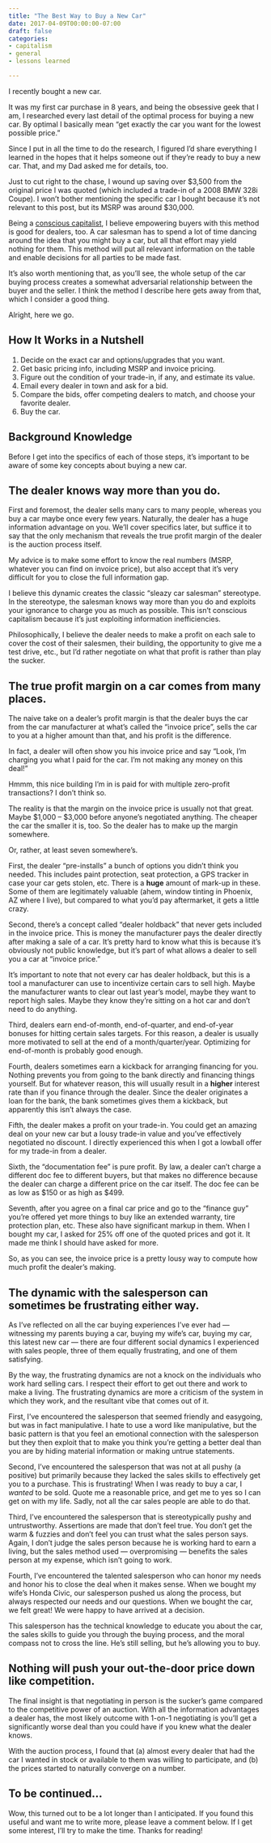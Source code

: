 ```yaml
---
title: "The Best Way to Buy a New Car"
date: 2017-04-09T00:00:00-07:00
draft: false
categories:
- capitalism
- general
- lessons learned

---
```

I recently bought a new car.

It was my first car purchase in 8 years, and being the obsessive geek that I am, I researched every last detail of the optimal process for buying a new car. By optimal I basically mean “get exactly the car you want for the lowest possible price.”

Since I put in all the time to do the research, I figured I’d share everything I learned in the hopes that it helps someone out if they’re ready to buy a new car. That, and my Dad asked me for details, too.

Just to cut right to the chase, I wound up saving over $3,500 from the original price I was quoted (which included a trade-in of a 2008 BMW 328i Coupe). I won’t bother mentioning the specific car I bought because it’s not relevant to this post, but its MSRP was around $30,000.

<!--more-->

Being a [conscious capitalist](http://www.consciouscapitalism.org/node/4005), I believe empowering buyers with this method is good for dealers, too. A car salesman has to spend a lot of time dancing around the idea that you might buy a car, but all that effort may yield nothing for them. This method will put all relevant information on the table and enable decisions for all parties to be made fast.

It’s also worth mentioning that, as you’ll see, the whole setup of the car buying process creates a somewhat adversarial relationship between the buyer and the seller. I think the method I describe here gets away from that, which I consider a good thing.

Alright, here we go.

## **How It Works in a Nutshell**
1. Decide on the exact car and options/upgrades that you want.
1. Get basic pricing info, including MSRP and invoice pricing.
1. Figure out the condition of your trade-in, if any, and estimate its value.
1. Email every dealer in town and ask for a bid.
1. Compare the bids, offer competing dealers to match, and choose your favorite dealer.
1. Buy the car.

## **Background Knowledge**
Before I get into the specifics of each of those steps, it’s important to be aware of some key concepts about buying a new car.

## **The dealer knows way more than you do.**
First and foremost, the dealer sells many cars to many people, whereas you buy a car maybe once every few years. Naturally, the dealer has a huge information advantage on you. We’ll cover specifics later, but suffice it to say that the only mechanism that reveals the true profit margin of the dealer is the auction process itself.

My advice is to make some effort to know the real numbers (MSRP, whatever you can find on invoice price), but also accept that it’s very difficult for you to close the full information gap.

I believe this dynamic creates the classic “sleazy car salesman” stereotype. In the stereotype, the salesman knows way more than you do and exploits your ignorance to charge you as much as possible. This isn’t conscious capitalism because it’s just exploiting information inefficiencies.

Philosophically, I believe the dealer needs to make a profit on each sale to cover the cost of their salesmen, their building, the opportunity to give me a test drive, etc., but I’d rather negotiate on what that profit is rather than play the sucker.

## **The true profit margin on a car comes from many places.**
The naive take on a dealer’s profit margin is that the dealer buys the car from the car manufacturer at what’s called the “invoice price”, sells the car to you at a higher amount than that, and his profit is the difference.

In fact, a dealer will often show you his invoice price and say “Look, I’m charging you what I paid for the car. I’m not making any money on this deal!”

Hmmm, this nice building I’m in is paid for with multiple zero-profit transactions? I don’t think so.

The reality is that the margin on the invoice price is usually not that great. Maybe $1,000 – $3,000 before anyone’s negotiated anything. The cheaper the car the smaller it is, too. So the dealer has to make up the margin somewhere.

Or, rather, at least seven somewhere’s.

First, the dealer “pre-installs” a bunch of options you didn’t think you needed. This includes paint protection, seat protection, a GPS tracker in case your car gets stolen, etc. There is a **huge** amount of mark-up in these. Some of them are legitimately valuable (ahem, window tinting in Phoenix, AZ where I live), but compared to what you’d pay aftermarket, it gets a little crazy.

Second, there’s a concept called “dealer holdback” that never gets included in the invoice price. This is money the manufacturer pays the dealer directly after making a sale of a car. It’s pretty hard to know what this is because it’s obviously not public knowledge, but it’s part of what allows a dealer to sell you a car at “invoice price.”

It’s important to note that not every car has dealer holdback, but this is a tool a manufacturer can use to incentivize certain cars to sell high. Maybe the manufacturer wants to clear out last year’s model, maybe they want to report high sales. Maybe they know they’re sitting on a hot car and don’t need to do anything.

Third, dealers earn end-of-month, end-of-quarter, and end-of-year bonuses for hitting certain sales targets. For this reason, a dealer is usually more motivated to sell at the end of a month/quarter/year. Optimizing for end-of-month is probably good enough.

Fourth, dealers sometimes earn a kickback for arranging financing for you. Nothing prevents you from going to the bank directly and financing things yourself. But for whatever reason, this will usually result in a **higher** interest rate than if you finance through the dealer. Since the dealer originates a loan for the bank, the bank sometimes gives them a kickback, but apparently this isn’t always the case.

Fifth, the dealer makes a profit on your trade-in. You could get an amazing deal on your new car but a lousy trade-in value and you’ve effectively negotiated no discount. I directly experienced this when I got a lowball offer for my trade-in from a dealer.

Sixth, the “documentation fee” is pure profit. By law, a dealer can’t charge a different doc fee to different buyers, but that makes no difference because the dealer can charge a different price on the car itself. The doc fee can be as low as $150 or as high as $499.

Seventh, after you agree on a final car price and go to the “finance guy” you’re offered yet more things to buy like an extended warranty, tire protection plan, etc. These also have significant markup in them. When I bought my car, I asked for 25% off one of the quoted prices and got it. It made me think I should have asked for more.

So, as you can see, the invoice price is a pretty lousy way to compute how much profit the dealer’s making.

## **The dynamic with the salesperson can sometimes be frustrating either way.**
As I’ve reflected on all the car buying experiences I’ve ever had — witnessing my parents buying a car, buying my wife’s car, buying my car, this latest new car — there are four different social dynamics I experienced with sales people, three of them equally frustrating, and one of them satisfying.

By the way, the frustrating dynamics are not a knock on the individuals who work hard selling cars. I respect their effort to get out there and work to make a living. The frustrating dynamics are more a criticism of the system in which they work, and the resultant vibe that comes out of it.

First, I’ve encountered the salesperson that seemed friendly and easygoing, but was in fact manipulative. I hate to use a word like manipulative, but the basic pattern is that you feel an emotional connection with the salesperson but they then exploit that to make you think you’re getting a better deal than you are by hiding material information or making untrue statements.

Second, I’ve encountered the salesperson that was not at all pushy (a positive) but primarily because they lacked the sales skills to effectively get you to a purchase. This is frustrating! When I was ready to buy a car, I *wanted* to be sold. Quote me a reasonable price, and get me to yes so I can get on with my life. Sadly, not all the car sales people are able to do that.

Third, I’ve encountered the salesperson that is stereotypically pushy and untrustworthy. Assertions are made that don’t feel true. You don’t get the warm & fuzzies and don’t feel you can trust what the sales person says. Again, I don’t judge the sales person because he is working hard to earn a living, but the sales method used — overpromising — benefits the sales person at my expense, which isn’t going to work.

Fourth, I’ve encountered the talented salesperson who can honor my needs and honor his to close the deal when it makes sense. When we bought my wife’s Honda Civic, our salesperson pushed us along the process, but always respected our needs and our questions. When we bought the car, we felt great! We were happy to have arrived at a decision.

This salesperson has the technical knowledge to educate you about the car, the sales skills to guide you through the buying process, and the moral compass not to cross the line. He’s still selling, but he’s allowing you to buy.

## **Nothing will push your out-the-door price down like competition.**
The final insight is that negotiating in person is the sucker’s game compared to the competitive power of an auction. With all the information advantages a dealer has, the most likely outcome with 1-on-1 negotiating is you’ll get a significantly worse deal than you could have if you knew what the dealer knows.

With the auction process, I found that (a) almost every dealer that had the car I wanted in stock or available to them was willing to participate, and (b) the prices started to naturally converge on a number.

## **To be continued…**
Wow, this turned out to be a lot longer than I anticipated. If you found this useful and want me to write more, please leave a comment below. If I get some interest, I’ll try to make the time. Thanks for reading!